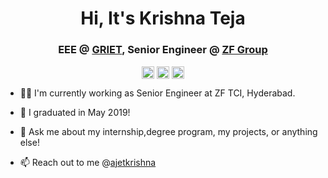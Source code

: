 <h1 align="center">Hi, It's Krishna Teja</h1>
<h3 align="center">EEE @ <a href= https://www.griet.ac.in/ target="blank">GRIET</a>, Senior Engineer @ <a href=https://www.zf.com/mobile/en/homepage/homepage.html target="blank">ZF Group</a></h3>
<p align="center">
<a href=mailto:krishnateja7.reddy@gmail.com target="blank"><img align="center" src=https://cdn.jsdelivr.net/npm/simple-icons@3.0.1/icons/gmail.svg alt="ajetkrishna" height="20" width="20" /></a>
<a href=www.linkedin.com/in/ajetkrishna target="blank"><img align="center" src=https://cdn.jsdelivr.net/npm/simple-icons@3.0.1/icons/linkedin.svg alt="ajetkrishna" height="20" width="20" /></a>
<a href=https://twitter.com/ajetkrishna target="blank"><img align="center" src=https://cdn.jsdelivr.net/npm/simple-icons@3.0.1/icons/twitter.svg
 alt="ajetkrishna" height="20" width="20" /></a>
</p>
<p>
  
- 👨‍💼 I'm currently working as Senior Engineer at ZF TCI, Hyderabad.
  
- 👷‍ I graduated in May 2019! 

- 💬 Ask me about my internship,degree program, my projects, or anything else! 
- 📫 Reach out to me @[ajetkrishna](https://twitter.com/ajetkrishna)
</p>

<!---
ajetkrishna/ajetkrishna is a ✨ special ✨ repository because its `README.md` (this file) appears on your GitHub profile.
You can click the Preview link to take a look at your changes.
--->
